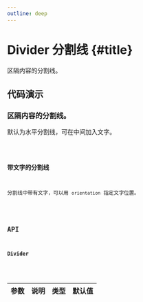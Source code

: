 ```yaml
---
outline: deep
---
```


# Divider 分割线 {#title}

区隔内容的分割线。

## 代码演示

### 区隔内容的分割线。

默认为水平分割线，可在中间加入文字。

<Code path="divider/Base" />

### 带文字的分割线

分割线中带有文字，可以用 `orientation` 指定文字位置。

<Code path="divider/Text" />

## API

### Divider

<div class="vp-table">

| 参数      | 说明 | 类型 | 默认值
| ----------- | ----------- | ----------- | ----------- |

</div>